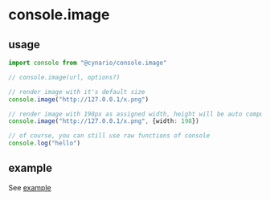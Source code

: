 # console.image

## usage

```ts
import console from "@cynario/console.image"

// console.image(url, options?)

// render image with it's default size
console.image("http://127.0.0.1/x.png")

// render image with 198px as assigned width, height will be auto computed based on size ratio 
console.image("http://127.0.0.1/x.png", {width: 198})

// of course, you can still use raw functions of console
console.log("hello")
```

## example

See [example](https://noah227.github.io/console.image/)
